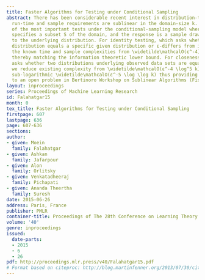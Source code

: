 ```yaml
---
title: Faster Algorithms for Testing under Conditional Sampling
abstract: There has been considerable recent interest in distribution-tests whose
  run-time and sample requirements are sublinear in the domain-size k. We study two
  of the most important tests under the conditional-sampling model where each query
  specifies a subset S of the domain, and the response is a sample drawn from S according
  to the underlying distribution. For identity testing, which asks whether the underlying
  distribution equals a specific given distribution or ε-differs from it, we reduce
  the known time and sample complexities from \widetilde\mathcalO(ε^-4) to \widetilde\mathcalO(ε^-2),
  thereby matching the information theoretic lower bound. For closeness testing, which
  asks whether two distributions underlying observed data sets are equal or different,
  we reduce existing complexity from \widetilde\mathcalO(ε^-4 \log^5 k) to an even
  sub-logarithmic \widetilde\mathcalO(ε^-5 \log \log k) thus providing a better bound
  to an open problem in Bertinoro Workshop on Sublinear Algorithms (Fisher, 2014).
layout: inproceedings
series: Proceedings of Machine Learning Research
id: Falahatgar15
month: 0
tex_title: Faster Algorithms for Testing under Conditional Sampling
firstpage: 607
lastpage: 636
page: 607-636
sections: 
author:
- given: Moein
  family: Falahatgar
- given: Ashkan
  family: Jafarpour
- given: Alon
  family: Orlitsky
- given: Venkatadheeraj
  family: Pichapati
- given: Ananda Theertha
  family: Suresh
date: 2015-06-26
address: Paris, France
publisher: PMLR
container-title: Proceedings of The 28th Conference on Learning Theory
volume: '40'
genre: inproceedings
issued:
  date-parts:
  - 2015
  - 6
  - 26
pdf: http://proceedings.mlr.press/v40/Falahatgar15.pdf
# Format based on citeproc: http://blog.martinfenner.org/2013/07/30/citeproc-yaml-for-bibliographies/
---
```

